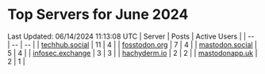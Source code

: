 # Top Servers for June 2024
Last Updated: 06/14/2024 11:13:08 UTC
| Server | Posts | Active Users |
| -- | -- | -- |
| [techhub.social](https://techhub.social/tags/PowerShell) | 11 | 4 |
| [fosstodon.org](https://fosstodon.org/tags/PowerShell) | 7 | 4 |
| [mastodon.social](https://mastodon.social/tags/PowerShell) | 5 | 4 |
| [infosec.exchange](https://infosec.exchange/tags/PowerShell) | 3 | 3 |
| [hachyderm.io](https://hachyderm.io/tags/PowerShell) | 2 | 2 |
| [mastodonapp.uk](https://mastodonapp.uk/tags/PowerShell) | 2 | 1 |
